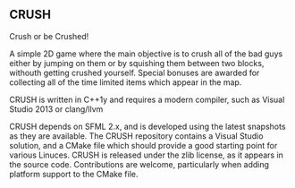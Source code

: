 CRUSH
-----

Crush or be Crushed!

A simple 2D game where the main objective is to crush all of the bad guys either by jumping on them
or by squishing them between two blocks, withouth getting crushed yourself. Special bonuses are 
awarded for collecting all of the time limited items which appear in the map.


CRUSH is written in C++1y and requires a modern compiler, such as Visual Studio 2013 or clang/llvm

CRUSH depends on SFML 2.x, and is developed using the latest snapshots as they are available. The
CRUSH repository contains a Visual Studio solution, and a CMake file which should provide a good
starting point for various Linuces. CRUSH is released under the zlib license, as it appears in the
source code. Contributions are welcome, particularly when adding platform support to the CMake file.